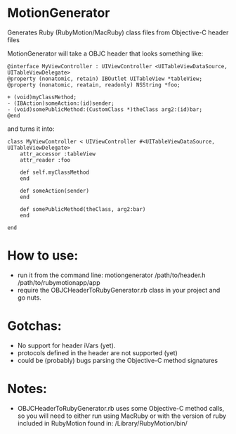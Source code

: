 MotionGenerator
===============

Generates Ruby (RubyMotion/MacRuby) class files from Objective-C header files

MotionGenerator will take a OBJC header that looks something like:

	@interface MyViewController : UIViewController <UITableViewDataSource, UITableViewDelegate>
	@property (nonatomic, retain) IBOutlet UITableView *tableView;
	@property (nonatomic, reatain, readonly) NSString *foo;

	+ (void)myClassMethod;
	- (IBAction)someAction:(id)sender;
	- (void)somePublicMethod:(CustomClass *)theClass arg2:(id)bar;
	@end


and turns it into:

	class MyViewController < UIViewController #<UITableViewDataSource, UITableViewDelegate>
		attr_accessor :tableView
		attr_reader :foo
	
		def self.myClassMethod
		end
	
		def someAction(sender)
		end
	
		def somePublicMethod(theClass, arg2:bar)
		end
	
	end

How to use:
===============
* run it from the command line: motiongenerator /path/to/header.h /path/to/rubymotionapp/app
* require the OBJCHeaderToRubyGenerator.rb class in your project and go nuts.

Gotchas:
===============
* No support for header iVars (yet).
* protocols defined in the header are not supported (yet)
* could be (probably) bugs parsing the Objective-C method signatures

Notes:
===============
* OBJCHeaderToRubyGenerator.rb uses some Objective-C method calls, so you will need to either run using MacRuby or with the version of ruby included in RubyMotion found in: /Library/RubyMotion/bin/

